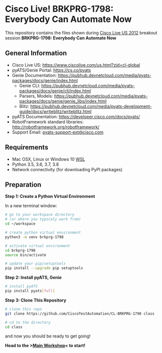 # Cisco Live! BRKPRG-1798: Everybody Can Automate Now 

This repository contains the files shown during 
[Cisco Live US 2012](https://www.ciscolive.com/us.html?zid=cl-global) breakout session
**BRKPRG-1798: Everybody Can Automate Now**

## General Information

- Cisco Live US: https://www.ciscolive.com/us.html?zid=cl-global
- pyATS/Genie Portal: https://cs.co/pyats
- Genie Documentation: https://pubhub.devnetcloud.com/media/pyats-packages/docs/genie/index.html
  - Genie CLI: https://pubhub.devnetcloud.com/media/pyats-packages/docs/genie/cli/index.html
  - Parsers, Models: https://pubhub.devnetcloud.com/media/pyats-packages/docs/genie/genie_libs/index.html
  - Blitz: https://pubhub.devnetcloud.com/media/pyats-development-guide/docs/writeblitz/writeblitz.html
- pyATS Documentation: https://developer.cisco.com/docs/pyats/
- RobotFramework standard libraries: http://robotframework.org/robotframework/
- Support Email: pyats-support-ext@cisco.com

## Requirements

- Mac OSX, Linux or Windows 10 [WSL](https://docs.microsoft.com/en-us/windows/wsl/install-win10)
- Python 3.5, 3.6, 3.7, 3.8
- Network connectivity (for downloading PyPI packages)

## Preparation

**Step 1: Create a Python Virtual Environment**

In a new terminal window:

```bash
# go to your workspace directory
# (or where you typicaly work from)
cd ~/workspace

# create python virtual environment
python3 -m venv brkprg-1798

# activate virtual environment
cd brkprg-1798
source bin/activate

# update your pip/setuptools
pip install --upgrade pip setuptools
```

**Step 2: Install pyATS, Genie**

```bash
# install pyATS
pip install pyats[full]
```

**Step 3: Clone This Repository**

```bash
# clone this repo
git clone https://github.com/CiscoTestAutomation/CL-BRKPRG-1798 class

# cd to the directory
cd class
```

and now you should be ready to get going!

**Head to the >[Main Workshop](workshop.md)< to start!**
